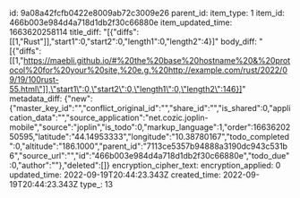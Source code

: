 id: 9a08a42fcfb0422e8009ab72c3009e26
parent_id: 
item_type: 1
item_id: 466b003e984d4a718d1db2f30c66880e
item_updated_time: 1663620258114
title_diff: "[{\"diffs\":[[1,\"Rust\"]],\"start1\":0,\"start2\":0,\"length1\":0,\"length2\":4}]"
body_diff: "[{\"diffs\":[[1,\"https://maebli.github.io/#%20the%20base%20hostname%20&%20protocol%20for%20your%20site,%20e.g.%20http://example.com/rust/2022/09/19/100rust-55.html\"]],\"start1\":0,\"start2\":0,\"length1\":0,\"length2\":146}]"
metadata_diff: {"new":{"master_key_id":"","conflict_original_id":"","share_id":"","is_shared":0,"application_data":"","source_application":"net.cozic.joplin-mobile","source":"joplin","is_todo":0,"markup_language":1,"order":1663620250595,"latitude":"44.14953333","longitude":"10.38780167","todo_completed":0,"altitude":"186.1000","parent_id":"7113ce5357b94888a3190dc943c531b6","source_url":"","id":"466b003e984d4a718d1db2f30c66880e","todo_due":0,"author":""},"deleted":[]}
encryption_cipher_text: 
encryption_applied: 0
updated_time: 2022-09-19T20:44:23.343Z
created_time: 2022-09-19T20:44:23.343Z
type_: 13